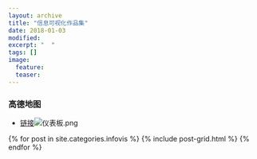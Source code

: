 ```yaml
---
layout: archive
title: "信息可视化作品集"
date: 2018-01-03
modified:
excerpt: "  "
tags: []
image: 
  feature: 
  teaser:
---
```


### 高德地图

- [链接](https://public.tableau.com/views/4_540/1?:embed=y&:display_count=yes&publish=yes)![仪表板.png](https://i.loli.net/2018/01/07/5a520b766260c.png)


<div class="tiles">
{% for post in site.categories.infovis %}
  {% include post-grid.html %}
{% endfor %}
</div><!-- /.tiles 把所有categories 有 infovis 的列出來-->